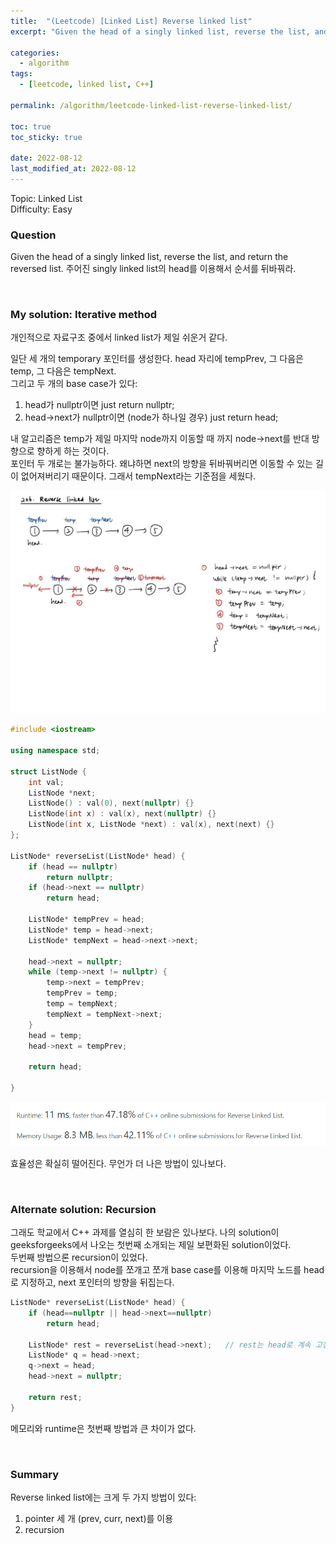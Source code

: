 ```yaml
---
title:  "(Leetcode) [Linked List] Reverse linked list"
excerpt: "Given the head of a singly linked list, reverse the list, and return the reversed list."

categories:
  - algorithm
tags:
  - [leetcode, linked list, C++]

permalink: /algorithm/leetcode-linked-list-reverse-linked-list/

toc: true
toc_sticky: true
 
date: 2022-08-12
last_modified_at: 2022-08-12
---
```


Topic: Linked List  
Difficulty: Easy

### Question
Given the head of a singly linked list, reverse the list, and return the reversed list.
주어진 singly linked list의 head를 이용해서 순서를 뒤바꿔라.

<br>

### My solution: Iterative method
개인적으로 자료구조 중에서 linked list가 제일 쉬운거 같다.

일단 세 개의 temporary 포인터를 생성한다. head 자리에 tempPrev, 그 다음은 temp, 그 다음은 tempNext.  
그리고 두 개의 base case가 있다:
1. head가 nullptr이면 just return nullptr;
2. head->next가 nullptr이면 (node가 하나일 경우) just return head;

내 알고리즘은 temp가 제일 마지막 node까지 이동할 때 까지 node->next를 반대 방향으로 향하게 하는 것이다.  
포인터 두 개로는 불가능하다. 왜냐하면 next의 방향을 뒤바꿔버리면 이동할 수 있는 길이 없어져버리기 때문이다. 그래서 tempNext라는 기준점을 세웠다.

![reverse-linked-list-mysolution.jpg](/assets/images/posts_img/algorithm/reverse-linked-list-mysolution.jpg)

```cpp
#include <iostream>

using namespace std;

struct ListNode {
    int val;
    ListNode *next;
    ListNode() : val(0), next(nullptr) {}
    ListNode(int x) : val(x), next(nullptr) {}
    ListNode(int x, ListNode *next) : val(x), next(next) {}
};

ListNode* reverseList(ListNode* head) {
    if (head == nullptr)
        return nullptr;
    if (head->next == nullptr)
        return head;
    
    ListNode* tempPrev = head;
    ListNode* temp = head->next;
    ListNode* tempNext = head->next->next;

    head->next = nullptr;
    while (temp->next != nullptr) {
        temp->next = tempPrev;
        tempPrev = temp;
        temp = tempNext;
        tempNext = tempNext->next;
    }
    head = temp;
    head->next = tempPrev;

    return head;

}
```

![reverse-linked-list-runtime.png](/assets/images/posts_img/algorithm/reverse-linked-list-runtime.png)

효율성은 확실히 떨어진다. 무언가 더 나은 방법이 있나보다.

<br>

### Alternate solution: Recursion
그래도 학교에서 C++ 과제를 열심히 한 보람은 있나보다. 나의 solution이 geeksforgeeks에서 나오는 첫번째 소개되는 제일 보편화된 solution이었다.  
두번째 방법으론 recursion이 있었다.  
recursion을 이용해서 node를 쪼개고 쪼개 base case를 이용해 마지막 노드를 head로 지정하고, next 포인터의 방향을 뒤집는다.

```cpp
ListNode* reverseList(ListNode* head) {
    if (head==nullptr || head->next==nullptr)
        return head;
    
    ListNode* rest = reverseList(head->next);   // rest는 head로 계속 고정
    ListNode* q = head->next;
    q->next = head;
    head->next = nullptr;

    return rest;
}
```

메모리와 runtime은 첫번째 방법과 큰 차이가 없다.

<br>

### Summary
Reverse linked list에는 크게 두 가지 방법이 있다:
1. pointer 세 개 (prev, curr, next)를 이용
2. recursion